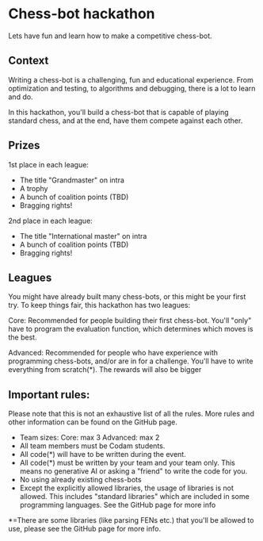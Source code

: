 # Chess-bot hackathon
Lets have fun and learn how to make a competitive chess-bot.

## Context
Writing a chess-bot is a challenging, fun and educational experience. From
optimization and testing, to algorithms and debugging, there is a lot to learn
and do.

In this hackathon, you'll build a chess-bot that is capable of playing standard
chess, and at the end, have them compete against each other.

## Prizes
1st place in each league:
- The title "Grandmaster" on intra
- A trophy
- A bunch of coalition points (TBD)
- Bragging rights!

2nd place in each league:
- The title "International master" on intra
- A bunch of coalition points (TBD)
- Bragging rights!

## Leagues
You might have already built many chess-bots, or this might be your first try.
To keep things fair, this hackathon has two leagues:

Core:
	Recommended for people building their first chess-bot. You'll "only" have
	to program the evaluation function, which determines which moves is the
	best.

Advanced:
	Recommended for people who have experience with programming chess-bots,
	and/or are in for a challenge. You'll have to write everything from
	scratch(\*). The rewards will also be bigger

## Important rules:
Please note that this is not an exhaustive list of all the rules. More rules and
other information can be found on the GitHub page.

- Team sizes:
	Core:		max 3
	Advanced:	max 2
- All team members must be Codam students.
- All code(\*) will have to be written during the event.
- All code(\*) must be written by your team and your team only. This means no
generative AI or asking a "friend" to write the code for you.
- No using already existing chess-bots
- Except the explicitly allowed libraries, the usage of libraries is not
allowed. This includes "standard libraries" which are included in some
programming languages. See the GitHub page for more info

\*=There are some libraries (like parsing FENs etc.) that you'll be allowed to
use, please see the GitHub page for more info.
